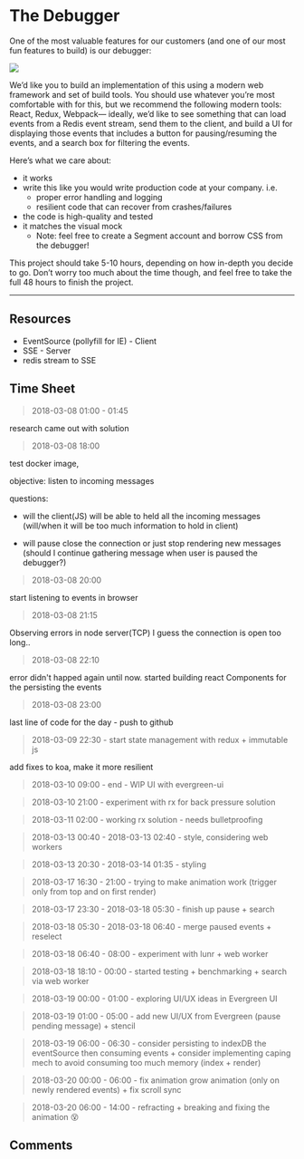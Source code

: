 The Debugger
=====================

One of the most valuable features for our customers (and one of our most fun features to build) is our debugger:

![](https://d2mxuefqeaa7sj.cloudfront.net/s_0214AD4E9A4C26164E7282B23966A47819931F0CE5FC5D9A3E6F435B7923DA7A_1517350155952_image.png)


We’d like you to build an implementation of this using a modern web framework and set of build tools. You should use whatever you’re most comfortable with for this, but we recommend the following modern tools: React, Redux, Webpack— ideally, we’d like to see something that can load events from a Redis event stream, send them to the client, and build a UI for displaying those events that includes a button for pausing/resuming the events, and a search box for filtering the events.


Here’s what we care about:
- it works
- write this like you would write production code at your company. i.e.
  - proper error handling and logging
  - resilient code that can recover from crashes/failures
- the code is high-quality and tested
- it matches the visual mock
  - Note: feel free to create a Segment account and borrow CSS from the debugger!


This project should take 5-10 hours, depending on how in-depth you decide to go. Don’t worry too much about the time though, and feel free to take the full 48 hours to finish the project.

---

Resources
---------

- EventSource (pollyfill for IE) - Client
- SSE - Server
- redis stream to SSE

Time Sheet
----------

> 2018-03-08 01:00 - 01:45

research came out with solution

> 2018-03-08 18:00

test docker image,

objective: listen to incoming messages

questions:

- will the client(JS) will be able to held all the incoming messages (will/when it will be too much information to hold in client)

- will pause close the connection or just stop rendering new messages (should I continue gathering message when user is paused the debugger?)

> 2018-03-08 20:00

start listening to events in browser

> 2018-03-08 21:15

Observing errors in node server(TCP) I guess the connection is open too long..

> 2018-03-08 22:10

error didn't happed again until now.
started building react Components for the persisting the events

> 2018-03-08 23:00

last line of code for the day - push to github

> 2018-03-09 22:30 - start state management with redux + immutable js

add fixes to koa, make it more resilient

> 2018-03-10 09:00 - end - WIP UI with evergreen-ui

> 2018-03-10 21:00 - experiment with rx for back pressure solution

> 2018-03-11 02:00 - working rx solution - needs bulletproofing

> 2018-03-13 00:40 - 2018-03-13 02:40 - style, considering web workers

> 2018-03-13 20:30 - 2018-03-14 01:35 - styling

> 2018-03-17 16:30 - 21:00 - trying to make animation work (trigger only from top and on first render)

> 2018-03-17 23:30 - 2018-03-18 05:30 - finish up pause + search

> 2018-03-18 05:30 - 2018-03-18 06:40 - merge paused events + reselect

> 2018-03-18 06:40 - 08:00 - experiment with lunr + web worker

> 2018-03-18 18:10 - 00:00 - started testing + benchmarking + search via web worker

> 2018-03-19 00:00 - 01:00 - exploring UI/UX ideas in Evergreen UI

> 2018-03-19 01:00 - 05:00 - add new UI/UX from Evergreen (pause pending message) + stencil

> 2018-03-19 06:00 - 06:30 - consider persisting to indexDB the eventSource then consuming events + consider implementing caping mech to avoid consuming too much memory (index + render)

> 2018-03-20 00:00 - 06:00 - fix animation grow animation (only on newly rendered events) + fix scroll sync

> 2018-03-20 06:00 - 14:00 - refracting + breaking and fixing the animation 😵


Comments
--------
